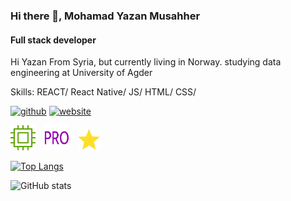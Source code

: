 ### Hi there 👋, Mohamad Yazan Musahher
#### Full stack developer
Hi Yazan From Syria, but currently living in Norway. studying data engineering at University of Agder

Skills: REACT/ React Native/ JS/ HTML/ CSS/



[<img src='https://cdn.jsdelivr.net/npm/simple-icons@3.0.1/icons/github.svg' alt='github' height='40'>](https://github.com/Yazan-Musahher)  [<img src='https://cdn.jsdelivr.net/npm/simple-icons@3.0.1/icons/icloud.svg' alt='website' height='40'>](https://yazan-musahher.no/)  

<a href='https://docs.github.com/en/developers'><img src='https://raw.githubusercontent.com/acervenky/animated-github-badges/master/assets/devbadge.gif' width='40' height='40'></a> <a href='https://github.com/pricing'><img src='https://raw.githubusercontent.com/acervenky/animated-github-badges/master/assets/pro.gif' width='40' height='40'></a> <a href='https://stars.github.com/'><img src='https://raw.githubusercontent.com/acervenky/animated-github-badges/master/assets/starbadge.gif' width='35' height='35'></a> 

[![Top Langs](https://github-readme-stats.vercel.app/api/top-langs/?username=Yazan-Musahher)](https://github.com/anuraghazra/github-readme-stats)

![GitHub stats](https://github-readme-stats.vercel.app/api?username=Yazan-Musahher&show_icons=true)  

